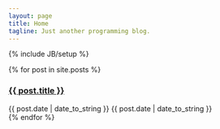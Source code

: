 ```yaml
---
layout: page
title: Home
tagline: Just another programming blog.
---
```

{% include JB/setup %}

<article role="article">
<div id="blog-archives">

{% for post in site.posts %}
<article>

<h1 class="entry-title">
<a href="{{ BASE_PATH }}{{ post.url }}">{{ post.title }}</a>
</h1>

<footer>
<time datetime="{{ post.date }}" pubdate data-updated="true">{{ post.date | date_to_string }}</time>
<span class="categories">{{ post.date | date_to_string }}</span>
</footer>

</article>
{% endfor %}

</div>
</article>

